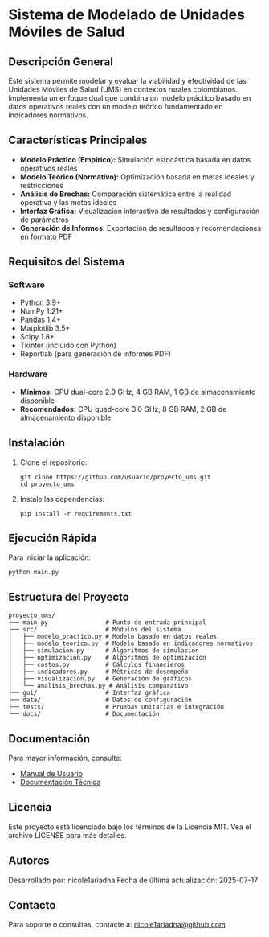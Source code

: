 # Sistema de Modelado de Unidades Móviles de Salud

## Descripción General

Este sistema permite modelar y evaluar la viabilidad y efectividad de las Unidades Móviles de Salud (UMS) en contextos rurales colombianos. Implementa un enfoque dual que combina un modelo práctico basado en datos operativos reales con un modelo teórico fundamentado en indicadores normativos.

## Características Principales

- **Modelo Práctico (Empírico):** Simulación estocástica basada en datos operativos reales
- **Modelo Teórico (Normativo):** Optimización basada en metas ideales y restricciones
- **Análisis de Brechas:** Comparación sistemática entre la realidad operativa y las metas ideales
- **Interfaz Gráfica:** Visualización interactiva de resultados y configuración de parámetros
- **Generación de Informes:** Exportación de resultados y recomendaciones en formato PDF

## Requisitos del Sistema

### Software
- Python 3.9+
- NumPy 1.21+
- Pandas 1.4+
- Matplotlib 3.5+
- Scipy 1.8+
- Tkinter (incluido con Python)
- Reportlab (para generación de informes PDF)

### Hardware
- **Mínimos:** CPU dual-core 2.0 GHz, 4 GB RAM, 1 GB de almacenamiento disponible
- **Recomendados:** CPU quad-core 3.0 GHz, 8 GB RAM, 2 GB de almacenamiento disponible

## Instalación

1. Clone el repositorio:
   ```
   git clone https://github.com/usuario/proyecto_ums.git
   cd proyecto_ums
   ```

2. Instale las dependencias:
   ```
   pip install -r requirements.txt
   ```

## Ejecución Rápida

Para iniciar la aplicación:
```
python main.py
```

## Estructura del Proyecto

```
proyecto_ums/
├── main.py                # Punto de entrada principal
├── src/                   # Módulos del sistema
│   ├── modelo_practico.py # Modelo basado en datos reales
│   ├── modelo_teorico.py  # Modelo basado en indicadores normativos
│   ├── simulacion.py      # Algoritmos de simulación
│   ├── optimizacion.py    # Algoritmos de optimización
│   ├── costos.py          # Cálculos financieros
│   ├── indicadores.py     # Métricas de desempeño
│   ├── visualizacion.py   # Generación de gráficos
│   └── analisis_brechas.py # Análisis comparativo
├── gui/                   # Interfaz gráfica
├── data/                  # Datos de configuración
├── tests/                 # Pruebas unitarias e integración
└── docs/                  # Documentación
```

## Documentación

Para mayor información, consulte:
- [Manual de Usuario](manual_usuario.md)
- [Documentación Técnica](documentacion_tecnica.md)

## Licencia

Este proyecto está licenciado bajo los términos de la Licencia MIT. Vea el archivo LICENSE para más detalles.

## Autores

Desarrollado por: nicole1ariadna
Fecha de última actualización: 2025-07-17

## Contacto

Para soporte o consultas, contacte a: nicole1ariadna@github.com